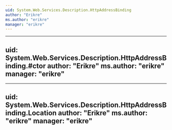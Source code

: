 ```yaml
---
uid: System.Web.Services.Description.HttpAddressBinding
author: "Erikre"
ms.author: "erikre"
manager: "erikre"
---
```


---
uid: System.Web.Services.Description.HttpAddressBinding.#ctor
author: "Erikre"
ms.author: "erikre"
manager: "erikre"
---

---
uid: System.Web.Services.Description.HttpAddressBinding.Location
author: "Erikre"
ms.author: "erikre"
manager: "erikre"
---

